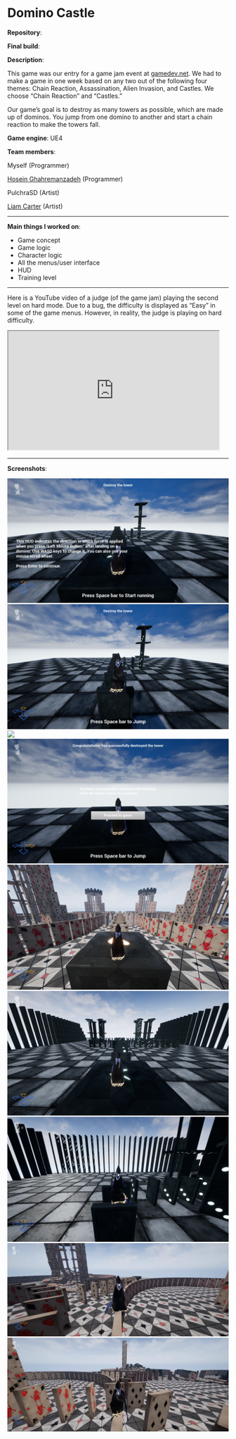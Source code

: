 # Domino Castle

**Repository**:  
<a href="https://github.com/tiredbunny/DominoCastle"><i class="fa fa-github" style="font-size:24px"></i></a>

**Final build**:  
<a href="https://drive.google.com/open?id=0ByRMOIz9rEO0MkU2cUtWSXlfd3M"><i class="fa fa-download" style="font-size:24px"></i></a>

**Description**: 

This game was our entry for a game jam event at [gamedev.net](https://www.gamedev.net/). We had to make a game in one week based on any two out of the following four themes:  Chain Reaction, Assassination, Alien Invasion, and Castles. We choose “Chain Reaction” and “Castles.” 

Our game’s goal is to destroy as many towers as possible, which are made up of dominos. You jump from one domino to another and start a chain reaction to make the towers fall.

**Game engine**: UE4

**Team members**: 

Myself (Programmer)

[Hosein Ghahremanzadeh](https://github.com/IYP-Programer-Yeah) (Programmer)

PulchraSD (Artist)

[Liam Carter](https://www.artstation.com/liamcarter) (Artist)



---
**Main things I worked on**:
* Game concept
* Game logic
* Character logic
* All the menus/user interface 
* HUD 
* Training level

---

Here is a YouTube video of a judge (of the game jam) playing the second level on hard mode. Due to a bug, the difficulty is displayed as “Easy” in some of the game menus. However, in reality, the judge is playing on hard difficulty.

<iframe width="480px" height="270px"
src="https://www.youtube.com/embed/37ggLXhUfXc" allowfullscreen="true">
</iframe>

---

**Screenshots**:

![](../images/dc1.png)
![](../images/dc2.png)
![](../images/dc3.png)
![](../images/dc4.png)
![](../images/dc6.png)
![](../images/dc7.png)
![](../images/dc5.png)
![](../images/dc9.png)
![](../images/dc10.png)
